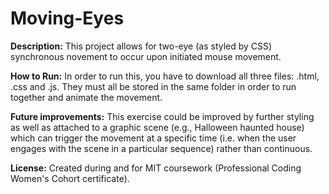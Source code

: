 # Moving-Eyes

**Description:** This project allows for two-eye (as styled by CSS) synchronous novement to occur upon initiated mouse movement. 

**How to Run:** In order to run this, you have to download all three files: .html, .css and .js. They must all be stored in the same folder in order to run together and animate the movement. 

**Future improvements:** This exercise could be improved by further styling as well as attached to a graphic scene (e.g., Halloween haunted house) which can trigger the movement at a specific time (i.e. when the user engages with the scene in a particular sequence) rather than continuous.

**License:** Created during and for MIT coursework (Professional Coding Women's Cohort certificate). 
